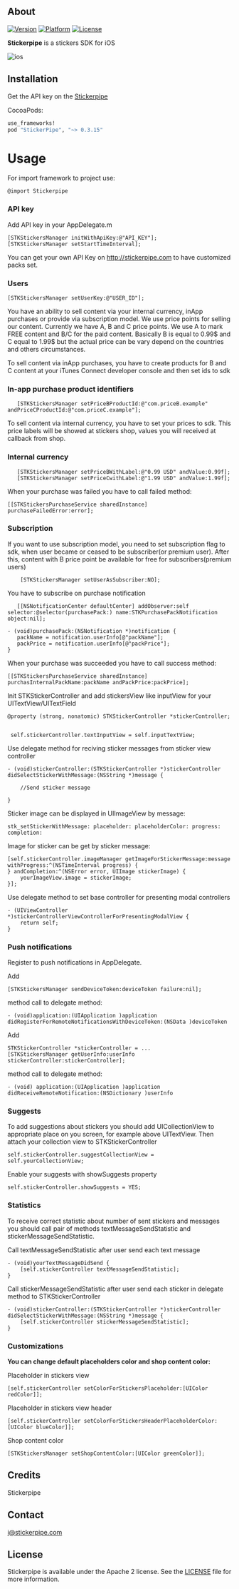 ## About
[![Version](https://cocoapod-badges.herokuapp.com/v/StickerPipe/badge.png)](http://stickerpipe.com)
[![Platform](https://cocoapod-badges.herokuapp.com/p/StickerPipe/badge.png)](http://stickerpipe.com)
[![License](https://cocoapod-badges.herokuapp.com/l/StickerPipe/badge.(png|svg))](http://stickerpipe.com)

**Stickerpipe** is a stickers SDK for iOS

![ios](ios.gif)

## Installation

Get the API key on the [Stickerpipe](http://stickerpipe.com/)

CocoaPods:
```ruby
use_frameworks!
pod "StickerPipe", "~> 0.3.15"
```
# Usage

For import framework to project use:
```objc
@import Stickerpipe
```

### API key 

Add API key in your AppDelegate.m 

```objc
[STKStickersManager initWithApiKey:@"API_KEY"];
[STKStickersManager setStartTimeInterval];
```

You can get your own API Key on http://stickerpipe.com to have customized packs set.

### Users

```objc
[STKStickersManager setUserKey:@"USER_ID"];
```

You have an ability to sell content via your internal currency, inApp purchases or provide via subscription model. We use price points for selling our content. Currently we have A, B and C price points. We use A to mark FREE content and B/C for the paid content. Basically B is equal to 0.99$ and C equal to 1.99$ but the actual price can be vary depend on the countries and others circumstances.


To sell content via inApp purchases, you have to create products for B and C content at your iTunes Connect developer console and then set ids to sdk

### In-app purchase product identifiers 

```objc
   [STKStickersManager setPriceBProductId:@"com.priceB.example"         andPriceCProductId:@"com.priceC.example"];
```
To sell content via internal currency, you have to set your prices to sdk. This price labels will be showed at stickers shop, values you will received at callback from shop.


### Internal currency

 ```objc
    [STKStickersManager setPriceBWithLabel:@"0.99 USD" andValue:0.99f];
    [STKStickersManager setPriceCwithLabel:@"1.99 USD" andValue:1.99f];
```

 When your purchase was failed you have to call failed method:
 ```objc
 [[STKStickersPurchaseService sharedInstance] purchaseFailedError:error];
 ```
### Subscription 
If you want to use subscription model, you need to set subscription flag to sdk, when user became or ceased to be subscriber(or premium user). After this, content with B price point be available for free for subscribers(premium users)

```objc
    [STKStickersManager setUserAsSubscriber:NO];
```

You have to subscribe on purchase notification
 ```objc
    [[NSNotificationCenter defaultCenter] addObserver:self selector:@selector(purchasePack:) name:STKPurchasePackNotification object:nil];
    
- (void)purchasePack:(NSNotification *)notification {
    packName = notification.userInfo[@"packName"];
    packPrice = notification.userInfo[@"packPrice"];
}
 ```
  When your purchase was succeeded you have to call success method:
 ```objc
 [[STKStickersPurchaseService sharedInstance] purchasInternalPackName:packName andPackPrice:packPrice];
 ```


Init STKStickerController and add stickersView like inputView for your UITextView/UITextField

```objc
@property (strong, nonatomic) STKStickerController *stickerController;


 self.stickerController.textInputView = self.inputTextView;
```

Use delegate method for reciving sticker messages from sticker view controller


```objc
- (void)stickerController:(STKStickerController *)stickerController didSelectStickerWithMessage:(NSString *)message {
    
    //Send sticker message
    
}
```

Sticker image can be displayed in UIImageView by message:
```objc
stk_setStickerWithMessage: placeholder: placeholderColor: progress: completion:
```

Image for sticker can be get by sticker message:
```objc
[self.stickerController.imageManager getImageForStickerMessage:message withProgress:^(NSTimeInterval progress) {
} andCompletion:^(NSError error, UIImage stickerImage) {
    yourImageView.image = stickerImage;
}];
```

Use delegate method to set base controller for presenting modal controllers 

```objc
- (UIViewController *)stickerControllerViewControllerForPresentingModalView {
    return self;
}
```

### Push notifications
Register to push notifications in AppDelegate. 

Add 
```objc
[STKStickersManager sendDeviceToken:deviceToken failure:nil];
```
method call to delegate method:
```objc
- (void)application:(UIApplication )application didRegisterForRemoteNotificationsWithDeviceToken:(NSData )deviceToken  
```

Add
```objc
STKStickerController *stickerController = ...
[STKStickersManager getUserInfo:userInfo stickerController:stickerController];
```
method call to delegate method:
```objc
- (void) application:(UIApplication )application didReceiveRemoteNotification:(NSDictionary )userInfo
```

### Suggests

To add suggestions about stickers you should add UICollectionView to appropriate place on you screen, for example above UITextView. Then attach your collection view to STKStickerController

```objc
self.stickerController.suggestCollectionView = self.yourCollectionView;
```
Enable your suggests with showSuggests property

```objc
self.stickerController.showSuggests = YES;
```

### Statistics

To receive correct statistic about number of sent stickers and messages you should call pair of methods textMessageSendStatistic and stickerMessageSendStatistic.

Call textMessageSendStatistic after user send each text message

```objc
- (void)yourTextMessageDidSend {
    [self.stickerController textMessageSendStatistic];
}
```

Call stickerMessageSendStatistic after user send each sticker in delegate method to STKStickerController

```objc
- (void)stickerController:(STKStickerController *)stickerController didSelectStickerWithMessage:(NSString *)message {
    [self.stickerController stickerMessageSendStatistic];
}
```


### Сustomizations

**You can change default placeholders color and shop content color:**


Placeholder in stickers view

```objc
[self.stickerController setColorForStickersPlaceholder:[UIColor redColor]];
```

Placeholder in stickers view header

```objc
[self.stickerController setColorForStickersHeaderPlaceholderColor:[UIColor blueColor]];
```

Shop content color

```objc
[STKStickersManager setShopContentColor:[UIColor greenColor]];
```

## Credits

Stickerpipe

## Contact

i@stickerpipe.com

## License

Stickerpipe is available under the Apache 2 license. See the [LICENSE](LICENSE) file for more information.
